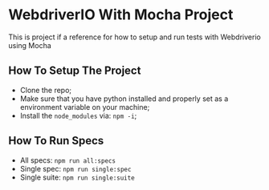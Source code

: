 # WebdriverIO With Mocha Project

This is project if a reference for how to setup and run tests with Webdriverio using Mocha

## How To Setup The Project

- Clone the repo;
- Make sure that you have python installed and properly set as a environment variable on your machine;
- Install the `node_modules` via: `npm -i`;

## How To Run Specs

- All specs: `npm run all:specs`
- Single spec: `npm run single:spec`
- Single suite: `npm run single:suite`
